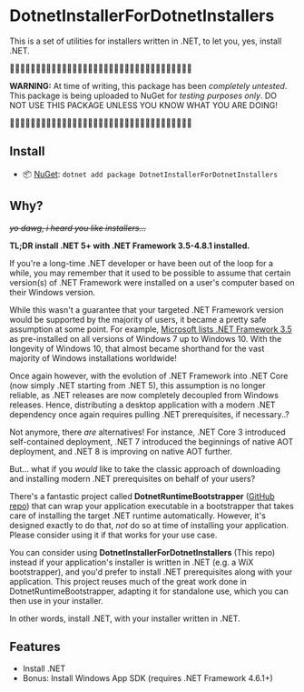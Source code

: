 # DotnetInstallerForDotnetInstallers

This is a set of utilities for installers written in .NET, to let you, yes, install .NET.

🚨🚨🚨🚨🚨🚨🚨🚨🚨🚨🚨🚨🚨🚨🚨🚨🚨🚨🚨🚨🚨🚨🚨🚨🚨🚨🚨🚨🚨🚨🚨🚨🚨🚨🚨

**WARNING:**
At time of writing, this package has been *completely untested*.
This package is being uploaded to NuGet for *testing purposes only*.
DO NOT USE THIS PACKAGE UNLESS YOU KNOW WHAT YOU ARE DOING!

🚨🚨🚨🚨🚨🚨🚨🚨🚨🚨🚨🚨🚨🚨🚨🚨🚨🚨🚨🚨🚨🚨🚨🚨🚨🚨🚨🚨🚨🚨🚨🚨🚨🚨🚨

## Install

- 📦 [NuGet](https://www.nuget.org/packages/DotnetInstallerForDotnetInstallers): `dotnet add package DotnetInstallerForDotnetInstallers`

## Why?

~~*yo dawg, i heard you like installers...*~~

**TL;DR install .NET 5+ with .NET Framework 3.5-4.8.1 installed.**

If you're a long-time .NET developer or have been out of the loop for a while, you may remember that it used to be possible to assume that certain version(s) of .NET Framework were installed on a user's computer based on their Windows version.

While this wasn't a guarantee that your targeted .NET Framework version would be supported by the majority of users, it became a pretty safe assumption at some point. For example, [Microsoft lists .NET Framework 3.5](https://learn.microsoft.com/en-us/dotnet/framework/migration-guide/versions-and-dependencies) as pre-installed on all versions of Windows 7 up to Windows 10. With the longevity of Windows 10, that almost became shorthand for the vast majority of Windows installations worldwide!

Once again however, with the evolution of .NET Framework into .NET Core (now simply .NET starting from .NET 5), this assumption is no longer reliable, as .NET releases are now completely decoupled from Windows releases. Hence, distributing a desktop application with a modern .NET dependency once again requires pulling .NET prerequisites, if necessary..?

Not anymore, there *are* alternatives! For instance, .NET Core 3 introduced self-contained deployment, .NET 7 introduced the beginnings of native AOT deployment, and .NET 8 is improving on native AOT further.

But... what if you *would* like to take the classic approach of downloading and installing modern .NET prerequisites on behalf of your users?

There's a fantastic project called **DotnetRuntimeBootstrapper** ([GitHub repo](https://github.com/Tyrrrz/DotnetRuntimeBootstrapper)) that can wrap your application executable in a bootstrapper that takes care of installing the target .NET runtime automatically. However, it's designed exactly to do that, *not* do so at time of installing your application. Please consider using it if that works for your use case.

You can consider using **DotnetInstallerForDotnetInstallers** (This repo) instead if your application's installer is written in .NET (e.g. a WiX bootstrapper), and you'd prefer to install .NET prerequisites along with your application. This project reuses much of the great work done in DotnetRuntimeBootstrapper, adapting it for standalone use, which you can then use in your installer.

In other words, install .NET, with your installer written in .NET.

## Features

- Install .NET
- Bonus: Install Windows App SDK (requires .NET Framework 4.6.1+)
